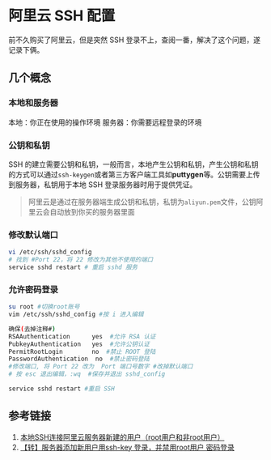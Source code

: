 # 阿里云 SSH 配置

前不久购买了阿里云，但是突然 SSH 登录不上，查阅一番，解决了这个问题，遂记录下俩。

## 几个概念
### 本地和服务器
本地：你正在使用的操作环境
服务器：你需要远程登录的环境

### 公钥和私钥
SSH 的建立需要公钥和私钥，一般而言，本地产生公钥和私钥，产生公钥和私钥的方式可以通过`ssh-keygen`或者第三方客户端工具如**puttygen**等。公钥需要上传到服务器，私钥用于本地 SSH 登录服务器时用于提供凭证。

> 阿里云是通过在服务器端生成公钥和私钥，私钥为`aliyun.pem`文件，公钥阿里云会自动放到你买的服务器里面

### 修改默认端口

```bash
vi /etc/ssh/sshd_config
# 找到 #Port 22，将 22 修改为其他不使用的端口
service sshd restart # 重启 sshd 服务
```

### 允许密码登录
```bash
su root #切换root账号
vim /etc/ssh/sshd_config #按 i 进入编辑

确保(去掉注释#)
RSAAuthentication      yes  #允许 RSA 认证
PubkeyAuthentication   yes  #允许公钥认证
PermitRootLogin        no  #禁止 ROOT 登陆
PasswordAuthentication  no  #禁止密码登陆
#修改端口, 将 Port 22 改为  Port 端口号数字 #改掉默认端口
# 按 esc 退出编辑，:wq  #保存并退出 sshd_config

service sshd restart #重启 SSH
```

## 参考链接
1. [本地SSH连接阿里云服务器新建的用户（root用户和非root用户）
](https://blog.csdn.net/m0_38128647/article/details/80204739)
2. [【转】服务器添加新用户用ssh-key 登录，并禁用root用户 密码登录](https://www.cnblogs.com/djh-create/p/6897077.html)
   
